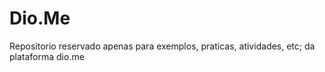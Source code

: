 # Dio.Me
Repositorio reservado apenas para exemplos, praticas, atividades, etc; da plataforma dio.me
